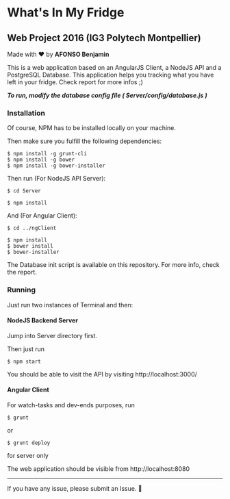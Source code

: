 # What's In My Fridge
## Web Project 2016 (IG3 Polytech Montpellier)
Made with :heart: by **AFONSO Benjamin**


This is a web application based on an AngularJS Client, a NodeJS API and a PostgreSQL Database. This application helps you tracking what you have left in your fridge. Check report for more infos ;)

***To run, modify the database config file ( *Server/config/database.js* )***

### Installation
Of course, NPM has to be installed locally on your machine.

Then make sure you fulfill the following dependencies:
```
$ npm install -g grunt-cli
$ npm install -g bower
$ npm install -g bower-installer
```
Then run (For NodeJS API Server):
```
$ cd Server
```
```
$ npm install
```
And (For Angular Client):
```
$ cd ../ngClient
```
```
$ npm install
$ bower install
$ bower-installer
```


The Database init script is available on this repository. For more info, check the report.

### Running

Just run two instances of Terminal and then:

#### NodeJS Backend Server
Jump into Server directory first. <br>

Then just run
```
$ npm start
```
You should be able to visit the API by visiting http://localhost:3000/

#### Angular Client

For watch-tasks and dev-ends purposes, run
```
$ grunt
```
or
```
$ grunt deploy
```
for server only

The web application should be visible from http://localhost:8080


<hr>

If you have any issue, please submit an Issue. :octopus:
